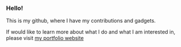 ### Hello!
This is my github, where I have my contributions and gadgets.

If would like to learn more about what I do and what I am interested in, please visit [my portfolio website](reyrjarroneto.com)

<!--
**Jarro01X/Jarro01X** is a ✨ _special_ ✨ repository because its `README.md` (this file) appears on your GitHub profile.

Here are some ideas to get you started:

- 🔭 I’m currently working on ...
- 🌱 I’m currently learning ...
- 👯 I’m looking to collaborate on ...
- 🤔 I’m looking for help with ...
- 💬 Ask me about ...
- 📫 How to reach me: ...
- 😄 Pronouns: ...
- ⚡ Fun fact: ...
-->
